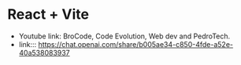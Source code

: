 # React + Vite

- Youtube link: BroCode, Code Evolution, Web dev and PedroTech.
- link::: https://chat.openai.com/share/b005ae34-c850-4fde-a52e-40a538083937
